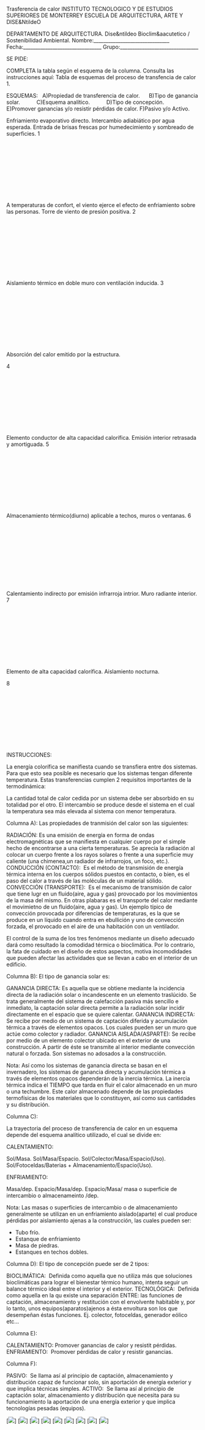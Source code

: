 

Trasferencia de calor 
INSTITUTO TECNOLOGICO Y DE ESTUDIOS SUPERIORES DE MONTERREY 
ESCUELA DE ARQUITECTURA, ARTE Y DISE&NtildeO 

DEPARTAMENTO DE ARQUITECTURA.
Dise&ntildeo Bioclim&aacutetico / Sostenibilidad Ambiental.
Nombre:_______________________________ 
Fecha:________________________________ 
Grupo:________________________________ 



SE PIDE: 

COMPLETA la tabla según el esquema de la columna. Consulta las instrucciones aquí: 
Tabla de esquemas del proceso de transfencia de calor 1. 




 ESQUEMAS: 
  
 A)Propiedad de transferencia de calor.     
 B)Tipo de ganancia solar.          
 C)Esquema analítico.          
 D)Tipo de concepción.          
 E)Promover ganancias y/o resistir pérdidas de calor.
 F)Pasivo y/o Activo.  



 
Enfriamiento evaporativo directo. Intercambio adiabiático por agua esperada. 
Entrada de brisas frescas por humedecimiento y sombreado de superficies.
1
     

     

     

     

     

     




 
A temperaturas de confort, el viento ejerce el efecto de enfriamiento sobre las personas.
Torre de viento de presión positiva. 
 2
     

     

     

     

     

     





Aislamiento térmico en doble muro con ventilación inducida.
3
     

     

     

     

     

     





 Absorción del calor emitido por la estructura. 

4
     

     

     

     

     

     




 
Elemento conductor de alta capacidad calorífica. 
Emisión interior retrasada y amortiguada.
5
     

     

     

     

     

     





 Almacenamiento térmico(diurno) aplicable a techos, muros o ventanas.
6
     

     

     

     

     

     





 Calentamiento indirecto por emisión infrarroja intrior. Muro radiante interior.
7
     

     

     

     

     

     





Elemento de alta capacidad calorífica. Aislamiento nocturna.

8
     

     

     

     

     

     











INSTRUCCIONES:   

La energía colorífica se manifiesta cuando se transfiera entre dos sistemas. Para que esto sea posible es necesario que los sistemas tengan diferente temperatura. 
Estas transferencias cumplen 2 requisitos importantes de la termodinámica: 


La cantidad total de calor cedida por un sistema debe ser absorbido en su totalidad por el otro.
El intercambio se produce desde el sistema en el cual la temperatura sea más elevada al sistema con menor temperatura.



Columna A): 
Las propiedades de tranmisión del calor son las siguientes: 


RADIACIÓN: Es una emisión de energía en forma de ondas electromagnéticas que se manifiesta en cualquier cuerpo por el simple hecho de encontrarse a una cierta temperaturas. Se aprecia la radiación al colocar un cuerpo frente a los rayos solares o frente a una superficie muy caliente (una chimenea,un radiador de infrarrojos, un foco, etc.). 
CONDUCCIÓN (CONTACTO):  Es el método de transmisión de energía térmica interna en los cuerpos sólidos puestos en contacto, o bien, es el paso del calor a través de las moléculas de un material sólido.
CONVECCIÓN (TRANSPORTE):  Es el mecanismo de transmisión de calor que tiene lugr en un fluido(aire, agua y gas) provocado por los movimientos de la masa del mismo. En otras plabaras es el transporte del calor mediante el movimietno de un fluido(aire, agua y gas).
 Un ejemplo típico de convección provocada por diferencias de temperaturas, es la que se produce en un líquido cuando entra en ebullición y uno de convección forzada, el provocado en el aire de una habitación con un ventilador. 
 

El control de la suma de los tres fenómenos mediante un diseño adecuado dará como resultado la comodidad térmica o bioclimática. Por lo contrario, la fata de cuidado en el diseño de estos aspectos, motiva incomodidades que pueden afectar las actividades que se llevan a cabo en el interior de un edificio. 


Columna B): 
El tipo de ganancia solar es: 


GANANCIA DIRECTA: Es aquella que se obtiene mediante la incidencia directa de la radiación solar o incandescente en un elemento traslúcido. Se trata generalmente del sistema de calefacción pasiva más sencillo e inmediato, la captación solar directa permite a la radiación solar incidir directamente en el espacio que se quiere calentar. 
GANANCIA INDIRECTA: Se recibe por medio de un sistema de captación diferida y acumulación térmica a través de elementos opacos. Los cuales pueden ser un muro que actúe como colector y radiador. 
GANANCIA AISLADA(ASPARTE): Se recibe por medio de un elemento colector ubicado en el exterior de una construcción. A partir de éste se transmite al interior mediante convección natural o forzada. Son sistemas no adosados a la construcción. 


Nota: 
Así como los sistemas de ganancia directa se basan en el invernadero, los sistemas de ganancia directa y acumulación térmica a través de elementos opacos dependerán de la inercia térmica. 
La inercia térmica indica el TIEMPO que tarda en fluir el calor almacenado en un muro o una techumbre. Este calor almacenado depende de las propiedades termofísicas de los materiales que lo constituyen, así como sus cantidades y su distribución. 


Columna C): 

La trayectoria del proceso de transferencia de calor en un esquema depende del esquema analítico utilizado, el cual se divide en: 

CALENTAMIENTO: 

Sol/Masa. 
Sol/Masa/Espacio. 
Sol/Colector/Masa/Espacio(Uso).
Sol/Fotoceldas/Baterias + Almacenamiento/Espacio(Uso).


ENFRIAMIENTO:

Masa/dep.
Espacio/Masa/dep.
Espacio/Masa/ masa o superficie de intercambio o almacenameinto /dep.


Nota: 
Las masas o superficies de intercambio o de almacenamiento generalmente se utilizan en un enfriamiento aislado(aparte) el cual produce pérdidas por aislamiento ajenas a la construcción, las cuales pueden ser: 
- Tubo frío.
- Estanque de enfriamiento
- Masa de piedras.
- Estanques en techos dobles.


Columna D): 
 El tipo de concepción puede ser de 2 tipos: 


BIOCLIMÁTICA:  Definida como aquella que no utiliza más que soluciones bioclimáticas para lograr el bienestar térmico humano, intenta seguir un balance térmico ideal entre el interior y el exterior. 
TECNOLÓGICA:  Definida como aquella en la qu existe una separación ENTRE: las funciones de captación, almacenamiento y restitución con el envolvente habitable y, por lo tanto, unos equipos(aparatos)ajenos a ésta envoltura son los que desempeñan éstas funciones. Ej. colector, fotoceldas, generador eólico etc...




Columna E): 


CALENTAMIENTO: Promover ganancias de calor y resistit pérdidas.
ENFRIAMIENTO:  Promover pérdidas de calor y resistir ganancias.




Columna F): 



PASIVO:  Se llama así al principio de captación, almacenamiento y distribución capaz de funcionar solo, sin aportación de energía exterior y que implica técnicas simples.
ACTIVO:  Se llama así al principio de captación solar, almacenamiento y distribución que necesita para su funcionamiento la aportación de una energía exterior y que implica tecnologías pesadas (equipos).




[![](pug_files/content/M4.37/TRANSFE.64.jpg)]
[![](pug_files/content/M4.37/tranfer.27.jpg)]
[![](pug_files/content/M4.37/TRANSF.43.jpg)]
[![](pug_files/content/M4.37/TRANSF.44.jpg)]
[![](pug_files/content/M4.37/TRANSF.46.jpg)]
[![](pug_files/content/M4.37/TRANSF.47.jpg)]
[![](pug_files/content/M4.37/TRANSF.45.jpg)]
[![](pug_files/content/M4.37/TRANSF.48.jpg)]
[![](pug_files/content/M4.37/arrw08_22a.gif)]
